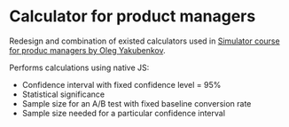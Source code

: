 # Calculator for product managers

Redesign and combination of existed calculators used in [Simulator course for produc managers by Oleg Yakubenkov](https://simulator.gopractice.ru/).

Performs calculations using native JS:

* Сonfidence interval with fixed confidence level = 95%
* Statistical significance
* Sample size for an A/B test with fixed baseline conversion rate
* Sample size needed for a particular confidence interval
